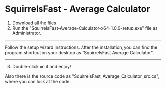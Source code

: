 # SquirrelsFast - Average Calculator

1. Download all the files
2. Run the "SquirrelsFast-Average-Calculator-x64-1.0.0-setup.exe" file as Administrator.
***
Follow the setup wizard instructions. After the installation, you can find the program shortcut on your desktop as "SquirrelsFast Average Calculator".
***
3. Double-click on it and enjoy!

Also there is the source code as "SquirrelsFast_Average_Calculator_src.cs", where you can look at the code.

